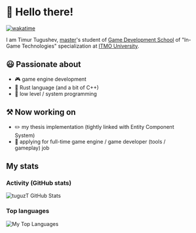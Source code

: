 # 👋 Hello there!

[![wakatime](https://wakatime.com/badge/user/da1c3780-cc91-46d8-b857-87c69ed7ae25.svg)](https://wakatime.com/@da1c3780-cc91-46d8-b857-87c69ed7ae25)

I am Timur Tugushev, [master](https://abit.itmo.ru/en/program/master/gamedev)'s student of [Game Development School](https://en.itmo.ru/en/department/509/Game_Development_School.htm) of "In-Game Technologies" specialization at [ITMO University](https://en.itmo.ru).

## 😃 Passionate about
- 🎮 game engine development
- 🦀 Rust language (and a bit of C++)
- 🔢 low level / system programming

## ⚒️ Now working on
- ✏️ my thesis implementation (tightly linked with Entity Component System)
- 💼 applying for full-time game engine / game developer (tools / gameplay) job

## My stats

### Activity (GitHub stats)

![tuguzT GitHub Stats](https://github-readme-stats-one-bice.vercel.app/api?username=tuguzT&show_icons=true&theme=dark&count_private=true&role=OWNER,ORGANIZATION_MEMBER)

### Top languages

![My Top Languages](https://github-readme-stats-one-bice.vercel.app/api/top-langs/?username=tuguzT&count_private=true&langs_count=16&exclude_repo=programmers-game&layout=compact&theme=dark&hide=jupyter%20notebook&role=OWNER,ORGANIZATION_MEMBER)
